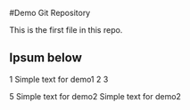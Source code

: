 #Demo Git Repository

This is the first file in this repo.

## Ipsum below

1 Simple text for demo1
2
3

5 Simple text for demo2
Simple text for demo2